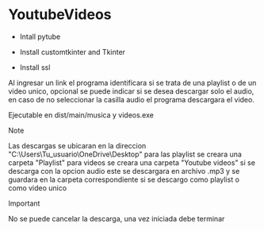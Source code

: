 # YoutubeVideos

- Intall pytube
* Install customtkinter and Tkinter
+ Install ssl




Al ingresar un link el programa identificara si se trata de una playlist o de un video unico, 
opcional se puede indicar si se desea descargar solo el audio, en caso de no seleccionar la casilla audio el programa descargara el video.

Ejecutable en dist/main/musica y videos.exe


>[!NOTE]
>Las descargas se ubicaran en la direccion "C:\Users\Tu_usuario\OneDrive\Desktop"
>para las playlist se creara una carpeta "Playlist" 
>para videos se creara una carpeta "Youtube videos"
>si se descarga con la opcion audio este se descargara en archivo .mp3 y se guardara en la carpeta correspondiente si se descargo como playlist o como video unico

>[!IMPORTANT]
>No se puede cancelar la descarga, una vez iniciada debe terminar 
